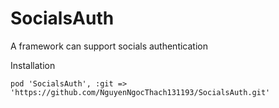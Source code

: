 # SocialsAuth
A framework can support socials authentication

Installation

	pod 'SocialsAuth', :git => 'https://github.com/NguyenNgocThach131193/SocialsAuth.git'
